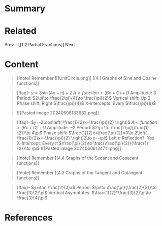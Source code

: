 # Summary
# Related
Prev - [[1.2 Partial Fractions]]
Next - 
# Content

>[!note] Remember
>![[UnitCircle.png]]
>[[4.1 Graphs of Sine and Cosine functions]]

>[!faq]- $y=3\sin(4x-\pi)+2$
>$A<function>(Bx+C)+D$
>Amplitude: 3
>Period: $2\pi\to \frac{2\pi}{4}\to \frac{\pi}{2}$
>Vertical shift: Up 2
>Phase shift: Right $\frac{\pi}{4}$
>X-intercepts: Every $\frac{\pi}{8}$
>
>![[Pasted image 20240606133632.png]]

>[!faq]- $y=-2\cos\left( \frac{1}{2}x+\frac{\pi}{2} \right)$
>$A<function>(Bx+C)+D$
>Amplitude: $-2$
>Period: $2\pi \to \frac{2\pi}{\frac{1}{2}}\to 4\pi$
>Phase shift: $\frac{1}{2}x+\frac{\pi}{2}=0\to 2\left( \frac{1}{2}x=-\frac{\pi}{2} \right)2\to x=-\pi$ Left $\pi$
>Reflection?: Yes
>X-Intercept: Every $\pi$ $\frac{\pi}{2}\to \frac{\frac{\pi}{2}}{\frac{1}{2}}\to \pi$
>![[Pasted image 20240606134711.png]]

>[!note] Remember
>[[4.4 Graphs of the Secant and Cosecant functions]]

>[!note] Remember
>[[4.3 Graphs of the Tangent and Cotangent functions]]

>[!faq]- $y=\tan \frac{2}{3}x$
>Period: $\pi\to \frac{\pi}{\frac{2}{3}}\to \frac{3}{2}\pi$
>Vertical Asymptotes: $\frac{1}{2}*\frac{3}{2}\pi\to \frac{3}{4}\pi$

# References